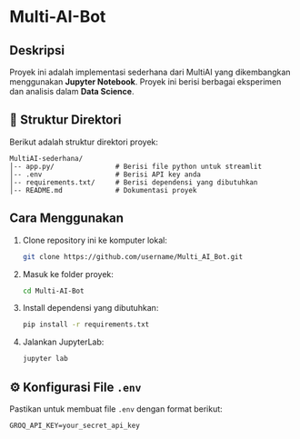 # Multi-AI-Bot

## Deskripsi
Proyek ini adalah implementasi sederhana dari MultiAI yang dikembangkan menggunakan **Jupyter Notebook**. Proyek ini berisi berbagai eksperimen dan analisis dalam **Data Science**.

## 📂 Struktur Direktori
Berikut adalah struktur direktori proyek:
```
MultiAI-sederhana/
│-- app.py/               # Berisi file python untuk streamlit
│-- .env                  # Berisi API key anda
│-- requirements.txt/     # Berisi dependensi yang dibutuhkan
│-- README.md             # Dokumentasi proyek
```

## Cara Menggunakan
1. Clone repository ini ke komputer lokal:
   ```bash
   git clone https://github.com/username/Multi_AI_Bot.git
   ```
2. Masuk ke folder proyek:
   ```bash
   cd Multi-AI-Bot
   ```
3. Install dependensi yang dibutuhkan:
   ```bash
   pip install -r requirements.txt
   ```
4. Jalankan JupyterLab:
   ```bash
   jupyter lab
   ```

## ⚙️ Konfigurasi File `.env`
Pastikan untuk membuat file `.env` dengan format berikut:
```
GROQ_API_KEY=your_secret_api_key
```


